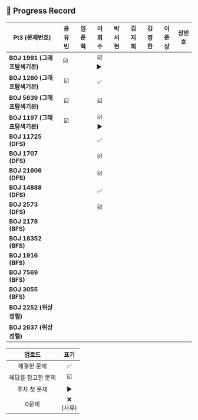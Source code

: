## 📍 Progress Record

| **Pt3 (문제번호)**         | **윤유빈**  | **임준혁** |  **이희수**   | **박서현** | **김지희** | **김정한** | **이준상** | **장민호** |
|------------------------|:--------:|:-------:|:----------:|:-------:|:-------:|:-------:|:-------:|:-------:|
| **BOJ 1991 (그래프탐색기본)** |    ☑️ ️️️️️     |         | ☑️ ▶️ ️️️️ |         |         |        |    ️     |         |
| **BOJ 1260 (그래프탐색기본)** |     ️☑️     |         |     ✅      |         |         |        |        |         |
| **BOJ 5639 (그래프탐색기본)** |     ☑️     |         |     ☑️     |         |         |         |         |         |
| **BOJ 1197 (그래프탐색기본)** |     ☑️     |         |   ☑️ ▶️    |         |         |         |         |         |
| **BOJ 11725 (DFS)**    |          |         |     ✅      |         |         |         |         |         |
| **BOJ 1707 (DFS)**     |          |         |     ☑️     |         |         |         |         |         |
| **BOJ 21606 (DFS)**    |          |         |     ☑️     |         |         |         |         |         |
| **BOJ 14888 (DFS)**    |          |         |      ✅     |         |         |         |          |         |
| **BOJ 2573 (DFS)**     |          |         |     ☑️     |         |         |         |         |         |
| **BOJ 2178 (BFS)**     |          |         |            |         |         |         |         |         |
| **BOJ 18352 (BFS)**    |          |         |            |         |        |         |          |         |
| **BOJ 1916 (BFS)**     |          |         |            |         |        |         |         |         |
| **BOJ 7569 (BFS)**     |          |         |            |         |         |         |         |         |
| **BOJ 3055 (BFS)**     |          |         |            |         |        |         |         |         |
| **BOJ 2252 (위상정렬)**    |          |         |            |         |        |         |         |         |
| **BOJ 2637 (위상정렬)**  |          |         |            |         |         |         |         |         |




|    업로드     |     표기      |
|:----------:|:-----------:|
|   해결한 문제   |      ✅      |
| 해답을 참고한 문제 |     ☑️      |
|  주차 첫 문제   |     ▶️     |
|    0문제     | ❌ <br/>(사유) |
